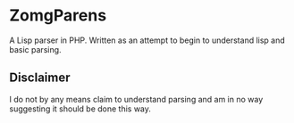 # ZomgParens

A Lisp parser in PHP. Written as an attempt to begin to understand lisp and basic parsing.

## Disclaimer
I do not by any means claim to understand parsing and am in no way suggesting
it should be done this way. 
